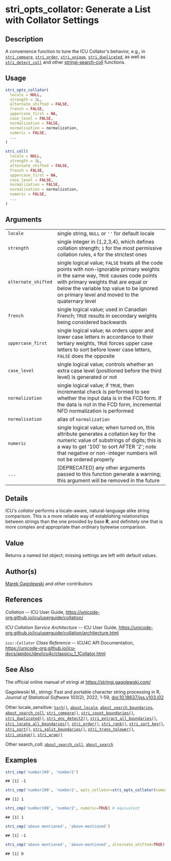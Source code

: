 # stri_opts_collator: Generate a List with Collator Settings

## Description

A convenience function to tune the <span class="pkg">ICU</span> Collator\'s behavior, e.g., in [`stri_compare`](stri_compare.md), [`stri_order`](stri_order.md), [`stri_unique`](stri_unique.md), [`stri_duplicated`](stri_duplicated.md), as well as [`stri_detect_coll`](stri_detect.md) and other [stringi-search-coll](about_search_coll.md) functions.

## Usage

``` r
stri_opts_collator(
  locale = NULL,
  strength = 3L,
  alternate_shifted = FALSE,
  french = FALSE,
  uppercase_first = NA,
  case_level = FALSE,
  normalization = FALSE,
  normalisation = normalization,
  numeric = FALSE,
  ...
)

stri_coll(
  locale = NULL,
  strength = 3L,
  alternate_shifted = FALSE,
  french = FALSE,
  uppercase_first = NA,
  case_level = FALSE,
  normalization = FALSE,
  normalisation = normalization,
  numeric = FALSE,
  ...
)
```

## Arguments

|                     |                                                                                                                                                                                                                                                                             |
|---------------------|-----------------------------------------------------------------------------------------------------------------------------------------------------------------------------------------------------------------------------------------------------------------------------|
| `locale`            | single string, `NULL` or `''` for default locale                                                                                                                                                                                                                            |
| `strength`          | single integer in {1,2,3,4}, which defines collation strength; `1` for the most permissive collation rules, `4` for the strictest ones                                                                                                                                      |
| `alternate_shifted` | single logical value; `FALSE` treats all the code points with non-ignorable primary weights in the same way, `TRUE` causes code points with primary weights that are equal or below the variable top value to be ignored on primary level and moved to the quaternary level |
| `french`            | single logical value; used in Canadian French; `TRUE` results in secondary weights being considered backwards                                                                                                                                                               |
| `uppercase_first`   | single logical value; `NA` orders upper and lower case letters in accordance to their tertiary weights, `TRUE` forces upper case letters to sort before lower case letters, `FALSE` does the opposite                                                                       |
| `case_level`        | single logical value; controls whether an extra case level (positioned before the third level) is generated or not                                                                                                                                                          |
| `normalization`     | single logical value; if `TRUE`, then incremental check is performed to see whether the input data is in the FCD form. If the data is not in the FCD form, incremental NFD normalization is performed                                                                       |
| `normalisation`     | alias of `normalization`                                                                                                                                                                                                                                                    |
| `numeric`           | single logical value; when turned on, this attribute generates a collation key for the numeric value of substrings of digits; this is a way to get \'100\' to sort AFTER \'2\'; note that negative or non-integer numbers will not be ordered properly                      |
| `...`               | \[DEPRECATED\] any other arguments passed to this function generate a warning; this argument will be removed in the future                                                                                                                                                  |

## Details

<span class="pkg">ICU</span>\'s *collator* performs a locale-aware, natural-language alike string comparison. This is a more reliable way of establishing relationships between strings than the one provided by base <span class="rlang">**R**</span>, and definitely one that is more complex and appropriate than ordinary bytewise comparison.

## Value

Returns a named list object; missing settings are left with default values.

## Author(s)

[Marek Gagolewski](https://www.gagolewski.com/) and other contributors

## References

*Collation* -- ICU User Guide, <https://unicode-org.github.io/icu/userguide/collation/>

*ICU Collation Service Architecture* -- ICU User Guide, <https://unicode-org.github.io/icu/userguide/collation/architecture.html>

*`icu::Collator` Class Reference* -- ICU4C API Documentation, <https://unicode-org.github.io/icu-docs/apidoc/dev/icu4c/classicu_1_1Collator.html>

## See Also

The official online manual of <span class="pkg">stringi</span> at <https://stringi.gagolewski.com/>

Gagolewski M., <span class="pkg">stringi</span>: Fast and portable character string processing in R, *Journal of Statistical Software* 103(2), 2022, 1-59, [doi:10.18637/jss.v103.i02](https://doi.org/10.18637/jss.v103.i02)

Other locale_sensitive: [`%s<%()`](+25s+3C+25.md), [`about_locale`](about_locale.md), [`about_search_boundaries`](about_search_boundaries.md), [`about_search_coll`](about_search_coll.md), [`stri_compare()`](stri_compare.md), [`stri_count_boundaries()`](stri_count_boundaries.md), [`stri_duplicated()`](stri_duplicated.md), [`stri_enc_detect2()`](stri_enc_detect2.md), [`stri_extract_all_boundaries()`](stri_extract_boundaries.md), [`stri_locate_all_boundaries()`](stri_locate_boundaries.md), [`stri_order()`](stri_order.md), [`stri_rank()`](stri_rank.md), [`stri_sort_key()`](stri_sort_key.md), [`stri_sort()`](stri_sort.md), [`stri_split_boundaries()`](stri_split_boundaries.md), [`stri_trans_tolower()`](stri_trans_casemap.md), [`stri_unique()`](stri_unique.md), [`stri_wrap()`](stri_wrap.md)

Other search_coll: [`about_search_coll`](about_search_coll.md), [`about_search`](about_search.md)

## Examples




```r
stri_cmp('number100', 'number2')
```

```
## [1] -1
```

```r
stri_cmp('number100', 'number2', opts_collator=stri_opts_collator(numeric=TRUE))
```

```
## [1] 1
```

```r
stri_cmp('number100', 'number2', numeric=TRUE) # equivalent
```

```
## [1] 1
```

```r
stri_cmp('above mentioned', 'above-mentioned')
```

```
## [1] -1
```

```r
stri_cmp('above mentioned', 'above-mentioned', alternate_shifted=TRUE)
```

```
## [1] 0
```
